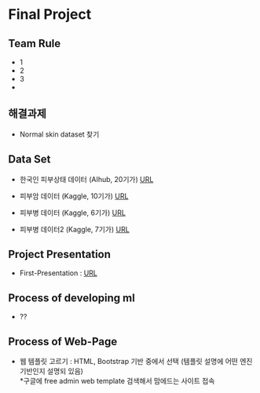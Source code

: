 # Final Project

## Team Rule
- 1
- 2
- 3
- 
## 해결과제

- Normal skin dataset 찾기


## Data Set

- 한국인 피부상태 데이터 (AIhub, 20기가)  [URL](https://www.aihub.or.kr/aihubdata/data/view.do?currMenu=&topMenu=&aihubDataSe=data&dataSetSn=71645)

- 피부암 데이터 (Kaggle, 10기가)  [URL](https://www.kaggle.com/datasets/andrewmvd/isic-2019)

- 피부병 데이터 (Kaggle, 6기가)  [URL](https://www.kaggle.com/datasets/ismailpromus/skin-diseases-image-dataset)

- 피부병 데이터2 (Kaggle, 7기가)  [URL](https://www.kaggle.com/datasets/ascanipek/skin-diseases)

## Project Presentation 
- First-Presentation : [URL](https://docs.google.com/presentation/d/1KoZi7Lba4PqW8EeTFeQRpXGDAW5UB0PrljZSdNT08V8/edit#slide=id.g3286aeb0b69_0_5)
  
## Process of developing ml
- ??
  
## Process of Web-Page
- 웹 템플릿 고르기 : HTML, Bootstrap 기반 중에서 선택 (템플릿 설명에 어떤 엔진 기반인지 설명되 있음)<br>
  *구글에 free admin web template 검색해서 맘에드는 사이트 접속


